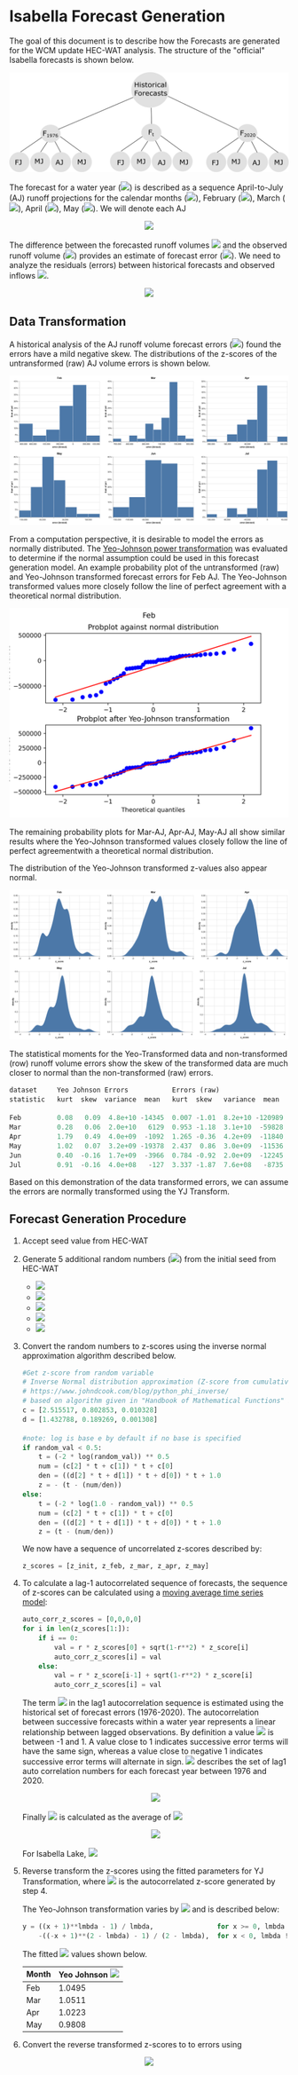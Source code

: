 #  Isabella Forecast Generation
  
  
The goal of this document is to describe how the Forecasts are generated for the WCM update HEC-WAT analysis. The structure of the "official" Isabella forecasts is shown below.
  
<center>
  
![](Figures/Forecast_Structure.png )
  
</center>
  
The forecast for a water year (<img src="https://latex.codecogs.com/gif.latex?wy"/>) is described as a sequence April-to-July (AJ) runoff projections for the calendar months (<img src="https://latex.codecogs.com/gif.latex?t"/>), February (<img src="https://latex.codecogs.com/gif.latex?FebJ"/>), March (<img src="https://latex.codecogs.com/gif.latex?MarJ"/>), April (<img src="https://latex.codecogs.com/gif.latex?AprJ"/>), May (<img src="https://latex.codecogs.com/gif.latex?MayJ"/>).  We will denote each AJ
  
<p align="center"><img src="https://latex.codecogs.com/gif.latex?F_{wy,t}%20=%20[F_{wy,FebJ},%20%20F_{wy,%20MarJ},%20F_{wy,%20AprJ},%20F_{wy,%20MayJ}]"/></p>  
  
  
The difference between the forecasted runoff volumes <img src="https://latex.codecogs.com/gif.latex?F_{wy,%20t}"/> and the observed runoff volume (<img src="https://latex.codecogs.com/gif.latex?Obs_{wy,t}"/>) provides an estimate of forecast error (<img src="https://latex.codecogs.com/gif.latex?E_{wy,%20t}"/>). We need to analyze the residuals (errors) between historical forecasts  and observed inflows <img src="https://latex.codecogs.com/gif.latex?Obs_{wy,t}"/>.  
  
<p align="center"><img src="https://latex.codecogs.com/gif.latex?E_{wy,%20t}%20=%20F_{wy,%20t}%20-%20Obs_{wy,t}"/></p> 
  
  
##  Data Transformation
  
  
A historical analysis of the AJ runoff volume forecast errors (<img src="https://latex.codecogs.com/gif.latex?E_{wy,%20t}"/>) found the errors have a mild negative skew. The distributions of the z-scores of the untransformed (raw) AJ volume errors is shown below.
  
![](Figures/normalized_error_bar.png)
  
From a computation perspective, it is desirable to model the errors as normally distributed. The [Yeo-Johnson power transformation](https://en.wikipedia.org/wiki/Power_transform#Yeo%E2%80%93Johnson_transformation ) was evaluated to determine if the normal assumption could be used in this forecast generation model. An example probability plot of the untransformed (raw) and Yeo-Johnson transformed forecast errors for Feb AJ.  The Yeo-Johnson transformed values more closely follow the line of perfect agreement with a theoretical normal distribution.
  
![](Figures/Feb_Yeo_probplot.png )
  
The remaining probability plots for Mar-AJ, Apr-AJ, May-AJ all show similar results where the Yeo-Johnson transformed values closely follow the line of perfect agreementwith a theoretical normal distribution.
  
The distribution of the Yeo-Johnson transformed z-values also appear normal.
  
![](Figures/normalized_yeoZ_density.png )
  
  
The statistical moments for the Yeo-Transformed data and non-transformed (row) runoff volume errors show the skew of the transformed data are much closer to normal than the non-transformed (raw) errors.
  

  
```python
dataset     Yeo Johnson Errors           Errors (raw)
statistic   kurt  skew  variance  mean   kurt  skew   variance  mean
  
Feb         0.08   0.09  4.8e+10 -14345  0.007 -1.01  8.2e+10 -120989
Mar         0.28   0.06  2.0e+10   6129  0.953 -1.18  3.1e+10  -59828
Apr         1.79   0.49  4.0e+09  -1092  1.265 -0.36  4.2e+09  -11840
May         1.02   0.07  3.2e+09 -19378  2.437  0.86  3.0e+09  -11536
Jun         0.40  -0.16  1.7e+09  -3966  0.784 -0.92  2.0e+09  -12245
Jul         0.91  -0.16  4.0e+08   -127  3.337 -1.87  7.6e+08   -8735
```

  
Based on this demonstration of the data transformed errors, we can assume the errors are normally transformed using the YJ Transform.
  
##  Forecast Generation Procedure
  
  
1. Accept seed value from HEC-WAT
  
2. Generate 5 additional random numbers (<img src="https://latex.codecogs.com/gif.latex?r"/>) from the initial seed from HEC-WAT
    - <img src="https://latex.codecogs.com/gif.latex?r_{init}"/>
    - <img src="https://latex.codecogs.com/gif.latex?r_{Feb}"/>
    - <img src="https://latex.codecogs.com/gif.latex?r_{Mar}"/>
    - <img src="https://latex.codecogs.com/gif.latex?r_{Apr}"/>
    - <img src="https://latex.codecogs.com/gif.latex?r_{May}"/>
  
3. Convert the random numbers to z-scores using the inverse normal approximation algorithm described below.
  

  
    ```python
    #Get z-score from random variable
    # Inverse Normal distribution approximation (Z-score from cumulative probability)
    # https://www.johndcook.com/blog/python_phi_inverse/
    # based on algorithm given in "Handbook of Mathematical Functions" by Abramowitz and Stegun
    c = [2.515517, 0.802853, 0.010328]
    d = [1.432788, 0.189269, 0.001308]
  
    #note: log is base e by default if no base is specified
    if random_val < 0.5:
        t = (-2 * log(random_val)) ** 0.5
        num = (c[2] * t + c[1]) * t + c[0]
        den = ((d[2] * t + d[1]) * t + d[0]) * t + 1.0
        z = - (t - (num/den))
    else:
        t = (-2 * log(1.0 - random_val)) ** 0.5
        num = (c[2] * t + c[1]) * t + c[0]
        den = ((d[2] * t + d[1]) * t + d[0]) * t + 1.0
        z = (t - (num/den))
    ```

  
    We now have a sequence of uncorrelated z-scores described by:
    
    ```python
    z_scores = [z_init, z_feb, z_mar, z_apr, z_may]
    
    ```
  
  
4. To calculate a lag-1 autocorrelated sequence of forecasts, the sequence of z-scores can be calculated using a [moving average time series model](https://otexts.com/fpp2/MA.html ):
  
    ```python
    auto_corr_z_scores = [0,0,0,0]
    for i in len(z_scores[1:]):
        if i == 0:
            val = r * z_scores[0] + sqrt(1-r**2) * z_score[i]
            auto_corr_z_scores[i] = val
        else:
            val = r * z_score[i-1] + sqrt(1-r**2) * z_score[i]
            auto_corr_z_scores[i] = val
    ```
    
    The term <img src="https://latex.codecogs.com/gif.latex?r"/> in the lag1 autocorrelation sequence is estimated using the historical set of forecast errors (1976-2020). The autocorrelation between successive forecasts within a water year represents a linear relationship between lagged observations. By definition a value <img src="https://latex.codecogs.com/gif.latex?r_1"/> is between -1 and 1.  A value close to 1 indicates successive error terms will have the same sign, whereas a value close to negative 1 indicates successive error terms will alternate in sign. <img src="https://latex.codecogs.com/gif.latex?&#x5C;hat{r_1}"/> describes the set of lag1 auto correlation numbers for each forecast year between 1976 and 2020.
    
    <p align="center"><img src="https://latex.codecogs.com/gif.latex?&#x5C;hat{r_1}%20=%20Corr(F_{wy,t},%20F_{wy,t-1})"/></p>  
    
    
    Finally <img src="https://latex.codecogs.com/gif.latex?r_1"/> is calculated as the average of <img src="https://latex.codecogs.com/gif.latex?&#x5C;hat{r_1}"/>
    
    <p align="center"><img src="https://latex.codecogs.com/gif.latex?r_1%20=%20&#x5C;frac{&#x5C;sum%20{&#x5C;hat{r_1}}}{length(&#x5C;hat{ri_1})}"/></p>  
    
    
    For Isabella Lake, <img src="https://latex.codecogs.com/gif.latex?r_1%20=%200.316"/>
  
  
5. Reverse transform the z-scores using the fitted parameters for YJ Transformation, where <img src="https://latex.codecogs.com/gif.latex?y"/> is the autocorrelated z-score generated by step 4.
  
    The Yeo-Johnson transformation varies by <img src="https://latex.codecogs.com/gif.latex?&#x5C;lambda"/> and is described below:
    
    
    
    ```python
    y = ((x + 1)**lmbda - 1) / lmbda,                for x >= 0, lmbda != 0
        -((-x + 1)**(2 - lmbda) - 1) / (2 - lmbda),  for x < 0, lmbda != 2
    ```
                                                               

    
    The fitted <img src="https://latex.codecogs.com/gif.latex?&#x5C;lambda"/> values shown below.  
    
    <p align="center">
    
    Month| Yeo Johnson <img src="https://latex.codecogs.com/gif.latex?&#x5C;lambda"/>  |
    -----|--------  |
    Feb  |  1.0495  |
    Mar  |  1.0511  |
    Apr  |  1.0223  |
    May  |  0.9808  |
  </p>

  
6. Convert the reverse transformed z-scores to to errors using
  
<p align="center"><img src="https://latex.codecogs.com/gif.latex?E_{wy,%20t}%20=%20&#x5C;bar{E_t}%20+%20Z_{wy,t}%20*%20&#x5C;sigma_{E}"/></p>  
  
  
